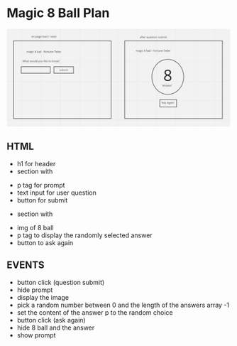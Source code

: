 # Magic 8 Ball Plan

![wireframe for magic 8 ball app](./assets/8-ball-wireframe.png)

## HTML

-   h1 for header
-   section with

*   p tag for prompt
*   text input for user question
*   button for submit

-   section with

*   img of 8 ball
*   p tag to display the randomly selected answer
*   button to ask again

## EVENTS

-   button click (question submit)
-   hide prompt
-   display the image
-   pick a random number between 0 and the length of the answers array -1
-   set the content of the answer p to the random choice
-   button click (ask again)
-   hide 8 ball and the answer
-   show prompt
